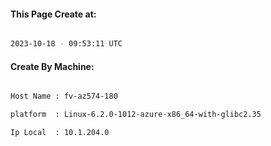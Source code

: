 
   
#### This Page Create at:

```bash

2023-10-18 - 09:53:11 UTC

```

#### Create By Machine:

```bash

Host Name : fv-az574-180

platform  : Linux-6.2.0-1012-azure-x86_64-with-glibc2.35

Ip Local  : 10.1.204.0

```

